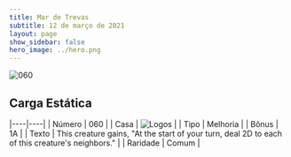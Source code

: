 ```yaml
---
title: Mar de Trevas
subtitle: 12 de março de 2021
layout: page
show_sidebar: false
hero_image: ../hero.png
---
```


![060](https://cdn.keyforgegame.com/media/card_front/pt/496_060_M6R3JHRHV36P_pt.png)

## Carga Estática

|----|----|
| Número | 060 |
| Casa | ![Logos](https://archonarcana.com/images/thumb/c/ce/Logos.png/22px-Logos.png "Logos") |
| Tipo | Melhoria |
| Bônus | 1A |
| Texto | This creature gains, "At the start of your turn, deal 2D to each of this creature's neighbors." |
| Raridade | Comum |
